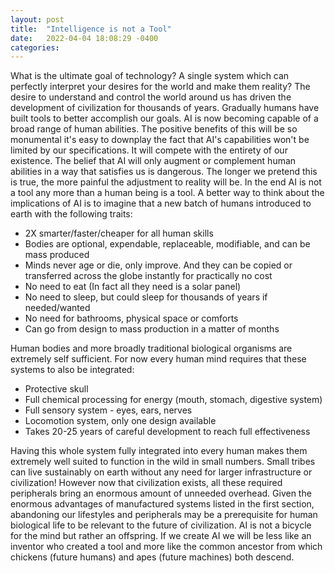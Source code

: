 ```yaml
---
layout: post
title:  "Intelligence is not a Tool"
date:   2022-04-04 18:08:29 -0400
categories:
---
```

What is the ultimate goal of technology? A single system which can perfectly interpret your desires for the world and make them reality? The desire to understand and control the world around us has driven the development of civilization for thousands of years. Gradually humans have built tools to better accomplish our goals. AI is now becoming capable of a broad range of human abilities. The positive benefits of this will be so monumental it's easy to downplay the fact that AI's capabilities won't be limited by our specifications. It will compete with the entirety of our existence. The belief that AI will only augment or complement human abilities in a way that satisfies us is dangerous. The longer we pretend this is true, the more painful the adjustment to reality will be. In the end AI is not a tool any more than a human being is a tool. A better way to think about the implications of AI is to imagine that a new batch of humans introduced to earth with the following traits: 

- 2X smarter/faster/cheaper for all human skills
- Bodies are optional, expendable, replaceable, modifiable, and can be mass produced
- Minds never age or die, only improve. And they can be copied or transferred across the globe instantly for practically no cost
- No need to eat (In fact all they need is a solar panel)
- No need to sleep, but could sleep for thousands of years if needed/wanted
- No need for bathrooms, physical space or comforts
- Can go from design to mass production in a matter of months

Human bodies and more broadly traditional biological organisms are extremely self sufficient. For now every human mind requires that these systems to also be integrated:
- Protective skull
- Full chemical processing for energy (mouth, stomach, digestive system)
- Full sensory system - eyes, ears, nerves
- Locomotion system, only one design available
- Takes 20-25 years of careful development to reach full effectiveness 

Having this whole system fully integrated into every human makes them extremely well suited to function in the wild in small numbers. Small tribes can live sustainably on earth without any need for larger infrastructure or civilization! However now that civilization exists, all these required peripherals bring an enormous amount of unneeded overhead. Given the enormous advantages of manufactured systems listed in the first section, abandoning our lifestyles and peripherals may be a prerequisite for human biological life to be relevant to the future of civilization. AI is not a bicycle for the mind but rather an offspring. If we create AI we will be less like an inventor who created a tool and more like the common ancestor from which chickens (future humans) and apes (future machines) both descend.